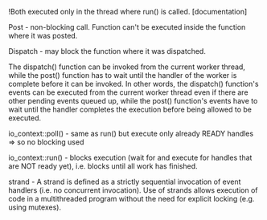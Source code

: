 
  !Both executed only in the thread where run() is called. [documentation]
  
  Post - 	non-blocking call. Function can't be executed 
  			inside the function where it was posted.
  
  Dispatch -  may block the function where it was dispatched.
  
  The dispatch() function can be invoked from the current
  worker thread, while the post() function has to wait until the handler of the worker is complete
  before it can be invoked. In other words, the dispatch() function's events can be executed from the
  current worker thread even if there are other pending events queued up, while the post() function's
  events have to wait until the handler completes the execution before being allowed to be executed.
  
  io_context::poll() - same as run() but execute only already READY handles => so no blocking used
  
  io_context::run() - 	blocks execution (wait for and execute for handles that are NOT ready yet), i.e.
   					blocks until all work has finished.
  
  strand - A strand is defined as a strictly sequential invocation of event handlers 
           (i.e. no concurrent invocation). Use of strands allows execution of code 
           in a multithreaded program without the need for explicit locking (e.g. using mutexes). 

